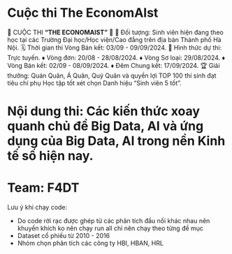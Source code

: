 # Cuộc thi The EconomAIst



🔷 CUỘC THI **“THE ECONOMAIST”** 🔷
👥 Đối tượng: Sinh viên hiện đang theo học tại các Trường Đại học/Học viện/Cao đẳng trên địa bàn Thành phố Hà Nội.
🗓️ Thời gian thi Vòng Bán kết: 03/09 - 09/09/2024.
📑 Hình thức dự thi: Trực tuyến.
♦️ Vòng đơn: 20/08 - 28/08/2024.
♦️ Vòng Sơ loại: 29/08/2024.
♦️ Vòng Bán kết: 02/09 - 08/09/2024.
♦️ Đêm Chung kết: 17/09/2024.
🏆 Giải thưởng: Quán Quân, Á Quân, Quý Quân và quyền lợi TOP 100 thí sinh đạt tiêu chí phụ Học tập tốt xét chọn Danh hiệu “Sinh viên 5 tốt”.

# Nội dung thi: Các kiến thức xoay quanh chủ đề Big Data, AI và ứng dụng của Big Data, AI trong nền Kinh tế số hiện nay.


# **Team: F4DT**

Lưu ý khi chạy code:

- Do code rời rạc được ghép từ các phân tích đầu nối khác nhau nên khuyến khích ko nên chạy run all chỉ nên chạy theo từng đề mục
- Dataset cổ phiếu từ 2010 - 2016
- Nhóm chọn phân tích các công ty HBI, HBAN, HRL




